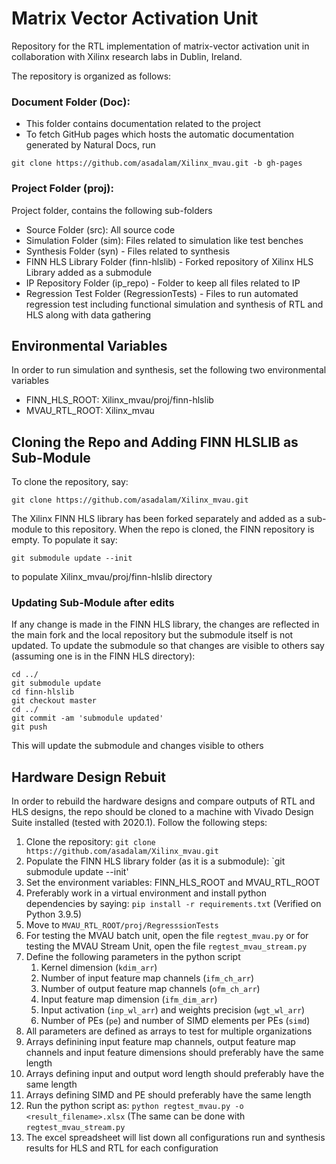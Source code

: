 # Matrix Vector Activation Unit 

Repository for the RTL implementation of matrix-vector activation unit in collaboration with Xilinx research labs in Dublin, Ireland.

The repository is organized as follows:
### Document Folder (Doc):
  - This folder contains documentation related to the project
  - To fetch GitHub pages which hosts the automatic documentation generated by Natural Docs, run
  ```
  git clone https://github.com/asadalam/Xilinx_mvau.git -b gh-pages
  ```
### Project Folder (proj):
Project folder, contains the following sub-folders
  - Source Folder (src): All source code
  - Simulation Folder (sim): Files related to simulation like test benches
  - Synthesis Folder (syn) - Files related to synthesis
  - FINN HLS Library Folder (finn-hlslib) - Forked repository of Xilinx HLS Library added as a submodule
  - IP Repository Folder (ip_repo) - Folder to keep all files related to IP
  - Regression Test Folder (RegressionTests) - Files to run automated regression test including functional simulation and synthesis of RTL and HLS along with data gathering

## Environmental Variables
In order to run simulation and synthesis, set the following two environmental variables
  - FINN_HLS_ROOT: Xilinx_mvau/proj/finn-hlslib
  - MVAU_RTL_ROOT: Xilinx_mvau

## Cloning the Repo and Adding FINN HLSLIB as Sub-Module
To clone the repository, say:
```
git clone https://github.com/asadalam/Xilinx_mvau.git
```

The Xilinx FINN HLS library has been forked separately and added as a sub-module to this repository. When the repo is cloned, the FINN repository is empty. To populate it say:
```
git submodule update --init
```
to populate Xilinx_mvau/proj/finn-hlslib directory

### Updating Sub-Module after edits
If any change is made in the FINN HLS library, the changes are reflected in the main fork and the local repository but the submodule itself is not updated. To update the submodule so that changes are visible to others say (assuming one is in the FINN HLS directory):
```
cd ../
git submodule update
cd finn-hlslib
git checkout master
cd ../
git commit -am 'submodule updated'
git push
```
This will update the submodule and changes visible to others

## Hardware Design Rebuit
In order to rebuild the hardware designs and compare outputs of RTL and HLS designs, the repo should be cloned to a machine with Vivado Design Suite installed (tested with 2020.1). Follow the following steps:
1. Clone the repository: `git clone https://github.com/asadalam/Xilinx_mvau.git`
2. Populate the FINN HLS library folder (as it is a submodule): `git submodule update --init'
3. Set the environment variables: FINN_HLS_ROOT and MVAU_RTL_ROOT
4. Preferably work in a virtual environment and install python dependencies by saying: `pip install -r requirements.txt` (Verified on Python 3.9.5)
5. Move to `MVAU_RTL_ROOT/proj/RegresssionTests`
6. For testing the MVAU batch unit, open the file `regtest_mvau.py` or for testing the MVAU Stream Unit, open the file `regtest_mvau_stream.py`
7. Define the following parameters in the python script
   1. Kernel dimension (`kdim_arr`)
   2. Number of input feature map channels (`ifm_ch_arr`)
   3. Number of output feature map channels (`ofm_ch_arr`)
   4. Input feature map dimension (`ifm_dim_arr`)
   5. Input activation (`inp_wl_arr`) and weights precision (`wgt_wl_arr`)
   6. Number of PEs (`pe`) and number of SIMD elements per PEs (`simd`)
 7. All parameters are defined as arrays to test for multiple organizations
 8. Arrays definining input feature map channels, output feature map channels and input feature dimensions should preferably have the same length
 9. Arrays defining input and output word length should preferably have the same length
 10. Arrays defining SIMD and PE should preferably have the same length
 11. Run the python script as: `python regtest_mvau.py -o <result_filename>.xlsx` (The same can be done with `regtest_mvau_stream.py`
 12. The excel spreadsheet will list down all configurations run and synthesis results for HLS and RTL for each configuration
